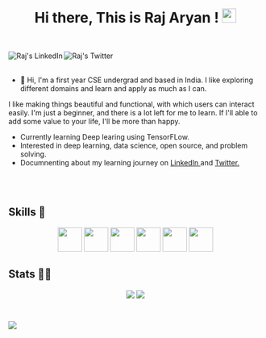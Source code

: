 <h1 align="center">
  Hi there, This is Raj Aryan !
  <img src="https://media.giphy.com/media/hvRJCLFzcasrR4ia7z/giphy.gif" width="28">
</h1>

<br />

<p align="center">
  <a href="https://www.linkedin.com/in/raj-aryan-982b81205/">
    <img align="left" alt="Raj's LinkedIn" title="My LinkedIn" src="https://img.shields.io/badge/LinkedIn-360-blue?color=blue&label=LinkedIn&logo=linkedin&logoColor=white&style=for-the-badge" />
  </a>
  <a href="https://twitter.com/CodeOrFade">
    <img align="left" alt="Raj's Twitter" title="My Twitter" src="https://img.shields.io/twitter/url?label=twitter&style=social&url=https%3A%2F%2Ftwitter.com%2FCodeOrFade" />
  </a>
<!--   <a href="https://devmudit.me/">
    <img align="left" alt="Mudit's website" title="My website" src="https://img.shields.io/badge/website-2962FF?style=for-the-badge&logo=website&logoColor=white" />
  </a>
  <a href="https://www.instagram.com/mudit023/">
    <img align="left" alt="Mudit's Instagram" title="Instagram" src="https://img.shields.io/badge/Instagram-E4405F?style=for-the-badge&logo=instagram&logoColor=white" />
  </a> -->
</p>

<br />


<br/>

 - 🔭 Hi, I'm a first year CSE undergrad and based in India. I like exploring different domains and learn and apply as much as I can.

I like making things beautiful and functional, with which users can interact easily. I'm just a beginner, and there is a lot left for me to learn. If I'll able to add some value to your life, I'll be more than happy.
 - Currently learning Deep learing using TensorFLow.
 - Interested in deep learning, data science, open source, and problem solving.
 - Documnenting about my learning journey on <a href="https://www.linkedin.com/in/raj-aryan-982b81205/">LinkedIn </a> and <a href="https://twitter.com/CodeOrFade">Twitter. </a>


<br />
<br />


## Skills 🤖

<p align="center">
  <code><img height="48" src="https://i.stack.imgur.com/PgcSR.png" /></code>
  <code><img height="48" src="https://www.freepnglogos.com/uploads/html5-logo-png/html5-logo-css-logo-png-transparent-svg-vector-bie-supply-9.png" /></code>
  <code><img height="48" src="https://1000logos.net/wp-content/uploads/2020/09/JavaScript-Logo.png" /></code>
  <code><img height="48" src="https://img.icons8.com/dusk/50/000000/react.png" /></code>
  <code><img height="48" src="https://img.icons8.com/color/48/000000/bootstrap.png" /></code>
  <code><img height="48" src="https://img.icons8.com/color/50/000000/material-ui.png" /></code>

</p>

## Stats 👨‍💻
<p align="center"><img align='center' src='https://github-readme-stats.vercel.app/api/top-langs?username=imRajAryan09&show_icons=true&theme=radical&count_private=true'/>
<img align='center' src='https://github-readme-stats.vercel.app/api?username=imRajAryan09&show_icons=true&theme=radical&count_private=true'/></p>

<br />

![](https://komarev.com/ghpvc/?username=imRajAryan09&style=flat-square&label=Profile+Visitors&color=blueviolet)

